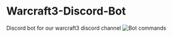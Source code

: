 # Warcraft3-Discord-Bot
Discord bot for our warcraft3 discord channel
![Bot commands](https://i.gyazo.com/bbf4f9f560877ad583e521acda013916.png)
